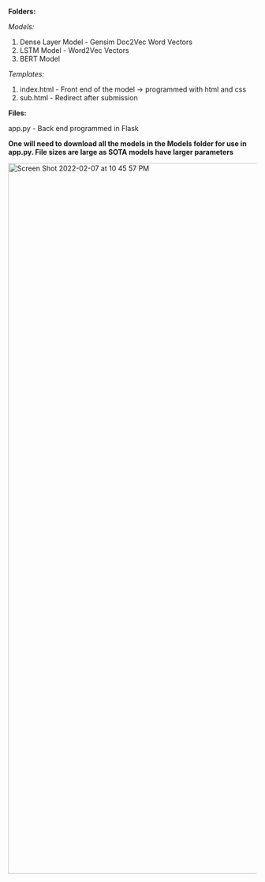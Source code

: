 <b> Folders: </b>

<i> Models: </i>

1. Dense Layer Model - Gensim Doc2Vec Word Vectors
2. LSTM Model - Word2Vec Vectors
3. BERT Model


<i> Templates: </i>

1. index.html - Front end of the model -> programmed with html and css
2. sub.html - Redirect after submission


<b> Files: </b>

app.py - Back end programmed in Flask


<b> One will need to download all the models in the Models folder for use in app.py. File sizes are large as SOTA models have larger parameters </b>


<img width="1440" alt="Screen Shot 2022-02-07 at 10 45 57 PM" src="https://user-images.githubusercontent.com/68475848/158228232-7d75b872-6d45-43df-a0f2-748968791309.png">
